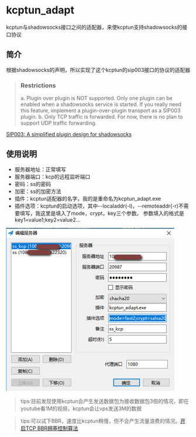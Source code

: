 # kcptun_adapt
kcptun与shadowsocks接口之间的适配器，来使kcptun支持shadowsocks的接口协议

## 简介
根据shadowsocks的声明，所以实现了这个kcptun的sip003接口的协议的适配器
> ### Restrictions
> a. Plugin over plugin is NOT supported. Only one plugin can be enabled when a shadowsocks service is started. If you really need this feature, implement a plugin-over-plugin transport as a SIP003 plugin. b. Only TCP traffic is forwarded. For now, there is no plan to support UDP traffic forwarding.

[SIP003: A simplified plugin design for shadowsocks](https://shadowsocks.org/en/spec/Plugin.html)

## 使用说明

- 服务器地址：正常填写
- 服务器端口：kcp的远程监听端口
- 密码：ss的密码
- 加密：ss的加密方法
- 插件：kcptun适配器的名字，我的是重命名为kcptun_adapt.exe
- 插件选项：kcptun的启动选项，其中--localaddr(-l)，--remoteaddr(-r)不需要填写，我这里是填入了mode，crypt，key三个参数。
         参数填入的格式是key1=value1;key2=value2...

![配置方法](https://github.com/DaPangR/kcptun_adapt/blob/master/configure.jpg)

> tips:目前发现使用kcptun会产生发送数据包为接收数据包3倍的情况，即在youtube看1M的视频，kcptun会让vps发送3M的数据

> tips:可以试下BBR，速度比kcptun稍慢，但不会产生流量浪费的情况。[开启TCP BBR拥塞控制算法](https://github.com/iMeiji/shadowsocks_install/wiki/%E5%BC%80%E5%90%AFTCP-BBR%E6%8B%A5%E5%A1%9E%E6%8E%A7%E5%88%B6%E7%AE%97%E6%B3%95)
